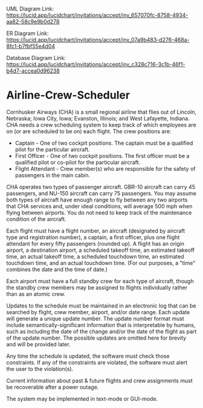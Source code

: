 UML Diagram Link: https://lucid.app/lucidchart/invitations/accept/inv_657070fc-8758-4934-aa82-58c9e9b0d278

ER Diagram Link: https://lucid.app/lucidchart/invitations/accept/inv_07a9b483-d276-468a-8fc1-b7fbf55e4d04

Database Diagram Link: https://lucid.app/lucidchart/invitations/accept/inv_c328c716-3c1b-46f1-b4d7-accea0d96238

# Airline-Crew-Scheduler

Cornhusker Airways (CHA) is a small regional airline that flies out of Lincoln, Nebraska; Iowa City, Iowa; Evanston, Illinois; and West Lafayette, Indiana. CHA needs a crew scheduling system to keep track of which employees are on (or are scheduled to be on) each flight. The crew positions are:

- Captain - One of two cockpit positions. The captain must be a qualified pilot for the particular aircraft.
- First Officer - One of two cockpit positions. The first officer must be a qualified pilot or co-pilot for the particular aircraft.
- Flight Attendant - Crew member(s) who are responsible for the safety of passengers in the main cabin.

CHA operates two types of passenger aircraft. GBR-10 aircraft can carry 45 passengers, and NU-150 aircraft can carry 75 passengers. You may assume both types of aircraft have enough range to fly between any two airports that CHA services and, under ideal conditions, will average 500 mph when flying between airports. You do not need to keep track of the maintenance condition of the aircraft.

Each flight must have a flight number, an aircraft (designated by aircraft type and registration number), a captain, a first officer, plus one flight attendant for every fifty passengers (rounded up). A flight has an origin airport, a destination airport, a scheduled takeoff time, an estimated takeoff time, an actual takeoff time, a scheduled touchdown time, an estimated touchdown time, and an actual touchdown time. (For our purposes, a "time" combines the date and the time of date.)

Each airport must have a full standby crew for each type of aircraft, though the standby crew members may be assigned to flights individually rather than as an atomic crew.

Updates to the schedule must be maintained in an electronic log that can be searched by flight, crew member, airport, and/or date range. Each update will generate a unique update number. The update number format must include semantically-significant information that is interpretable by humans, such as including the date of the change and/or the date of the flight as part of the update number. The possible updates are omitted here for brevity and will be provided later.

Any time the schedule is updated, the software must check those constraints. If any of the constraints are violated, the software must alert the user to the violation(s).

Current information about past & future flights and crew assignments must be recoverable after a power outage.

The system may be implemented in text-mode or GUI-mode.
